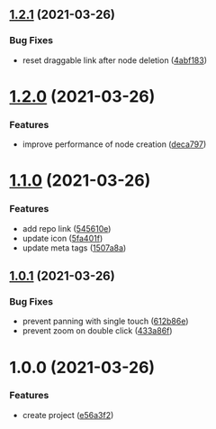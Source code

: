 ## [1.2.1](https://github.com/DerYeger/graph-editor/compare/v1.2.0...v1.2.1) (2021-03-26)


### Bug Fixes

* reset draggable link after node deletion ([4abf183](https://github.com/DerYeger/graph-editor/commit/4abf183ad76c08b89ce9621f78430e51cea82abb))

# [1.2.0](https://github.com/DerYeger/graph-editor/compare/v1.1.0...v1.2.0) (2021-03-26)


### Features

* improve performance of node creation ([deca797](https://github.com/DerYeger/graph-editor/commit/deca79787f68451fb3d277dcf3555c9391d5b632))

# [1.1.0](https://github.com/DerYeger/graph-editor/compare/v1.0.1...v1.1.0) (2021-03-26)


### Features

* add repo link ([545610e](https://github.com/DerYeger/graph-editor/commit/545610e8ddb2f391fb301fca27fc63735d0fd51a))
* update icon ([5fa401f](https://github.com/DerYeger/graph-editor/commit/5fa401f46e1ce895370b0e5d2e5fe2daa63f5924))
* update meta tags ([1507a8a](https://github.com/DerYeger/graph-editor/commit/1507a8aa58ac56ac61816a1d6408947e2a08dd13))

## [1.0.1](https://github.com/DerYeger/graph-editor/compare/v1.0.0...v1.0.1) (2021-03-26)


### Bug Fixes

* prevent panning with single touch ([612b86e](https://github.com/DerYeger/graph-editor/commit/612b86e05aceaf4c68e516398dd8dbdfe10fa7ba))
* prevent zoom on double click ([433a86f](https://github.com/DerYeger/graph-editor/commit/433a86fb846ad1b4a7e5a7a16a8e0e6175fbaf78))

# 1.0.0 (2021-03-26)


### Features

* create project ([e56a3f2](https://github.com/DerYeger/graph-editor/commit/e56a3f2775ca43db9ba6b04f3e9c38dd649d3432))
